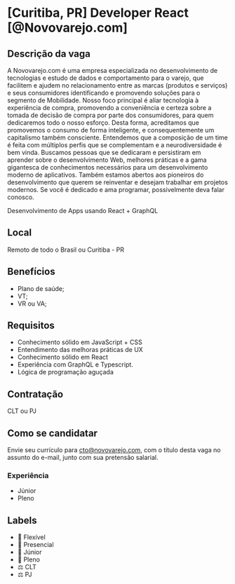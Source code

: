# [Curitiba, PR] Developer React [@Novovarejo.com]

## Descrição da vaga

A Novovarejo.com é uma empresa especializada no desenvolvimento de
tecnologias e estudo de dados e comportamento para o varejo, que facilitem e
ajudem no relacionamento entre as marcas (produtos e serviços) e seus
consumidores identificando e promovendo soluções para o segmento
de Mobilidade. Nosso foco principal é aliar tecnologia à experiência de compra, promovendo a
conveniência e certeza sobre a tomada de decisão de compra por parte dos
consumidores, para quem dedicaremos todo o nosso esforço.
Desta forma, acreditamos que promovemos o consumo de forma inteligente, e
consequentemente um capitalismo também consciente.
Entendemos que a composição de um time é feita com múltiplos perfis que se complementam e a neurodiversidade é bem vinda.
Buscamos pessoas que se dedicaram e persistiram em aprender sobre o desenvolvimento Web, melhores práticas e a gama gigantesca de conhecimentos necessários para um desenvolvimento moderno de aplicativos. Também estamos abertos aos pioneiros do desenvolvimento que querem se reinventar e desejam trabalhar em projetos modernos. Se você é dedicado e ama programar, possivelmente deva falar conosco.

Desenvolvimento de Apps usando React + GraphQL

## Local

Remoto de todo o Brasil ou Curitiba - PR

## Benefícios

* Plano de saúde;
* VT;
* VR ou VA;

## Requisitos

- Conhecimento sólido em JavaScript + CSS
- Entendimento das melhoras práticas de UX
- Conhecimento sólido em React
- Experiência com GraphQL e Typescript.
- Lógica de programação aguçada

## Contratação

CLT ou PJ

## Como se candidatar

Envie seu currículo para [cto@novovarejo.com](mailto:cto@novovarejo.com), com o título desta vaga no assunto do e-mail, junto com sua pretensão salarial.

### Experiência
- Júnior
- Pleno

## Labels

- 🏢 Flexível
- 🏢 Presencial
- 👦 Júnior
- 👨 Pleno
- ⚖️ CLT
- ⚖️ PJ
